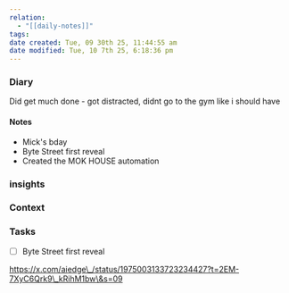 ```yaml
---
relation:
  - "[[daily-notes]]"
tags:
date created: Tue, 09 30th 25, 11:44:55 am
date modified: Tue, 10 7th 25, 6:18:36 pm
---
```

### Diary

Did get much done - got distracted, didnt go to the gym like i should have

#### Notes
- Mick's bday
- Byte Street first reveal
- Created the MOK HOUSE automation

### insights




### Context




### Tasks

- [ ] Byte Street first reveal



https://x.com/aiedge\_/status/1975003133723234427?t=2EM-7XyC6Qrk9\_kRihM1bw\&s=09
